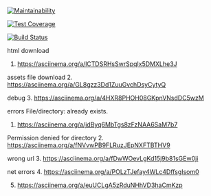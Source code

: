 [![Maintainability](https://api.codeclimate.com/v1/badges/a34f04cbaacfb2f4c580/maintainability)](https://codeclimate.com/github/aimmlegate/project-lvl3-s310/maintainability)

[![Test Coverage](https://api.codeclimate.com/v1/badges/a34f04cbaacfb2f4c580/test_coverage)](https://codeclimate.com/github/aimmlegate/project-lvl3-s310/test_coverage)

[![Build Status](https://travis-ci.org/aimmlegate/project-lvl3-s310.svg?branch=master)](https://travis-ci.org/aimmlegate/project-lvl3-s310)

html download
1. https://asciinema.org/a/lCTDSRHsSwrSpqIx5DMXLhe3J

assets file download
2. https://asciinema.org/a/GL8gzz3Dd1ZuuGvchDsyCytyQ

debug
3. https://asciinema.org/a/4HXR8PHOH08GKpnVNsdDC5wzM

errors
 File/directory:  already exists.
 1. https://asciinema.org/a/jdByq6MbTgs8zFzNAA6SaM7b7

 Permission denied for directory
 2. https://asciinema.org/a/fNVvwPB9FLRuzJEpNXFTBTHV9

 wrong url
 3. https://asciinema.org/a/fDwWOevLgKd15j9b81sGEw0ji

 net errors
 4. https://asciinema.org/a/POLzTJefay4WLc4DffsgIsom0

5. https://asciinema.org/a/euUCLgA5zRduNHhVD3haCmKzp